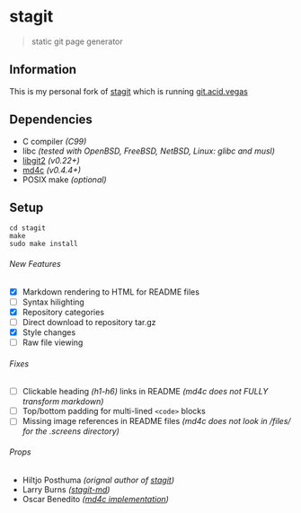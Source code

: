 # stagit
> static git page generator

## Information
This is my personal fork of [stagit](https://codemadness.org/stagit.html) which is running [git.acid.vegas](https://git.acid.vegas/)

## Dependencies
- C compiler *(C99)*
- libc *(tested with OpenBSD, FreeBSD, NetBSD, Linux: glibc and musl)*
- [libgit2](https://github.com/libgit2/libgit2) *(v0.22+)*
- [md4c](https://github.com/mity/md4c) *(v0.4.4+)* 
- POSIX make *(optional)*

## Setup
```shell
cd stagit
make
sudo make install
```

###### New Features
- [X] Markdown rendering to HTML for README files
- [ ] Syntax hilighting
- [X] Repository categories
- [ ] Direct download to repository tar.gz
- [X] Style changes
- [ ] Raw file viewing

###### Fixes
- [ ] Clickable heading *(h1-h6)* links in README *(md4c does not FULLY transform markdown)*
- [ ] Top/bottom padding for multi-lined `<code>` blocks 
- [ ] Missing image references in README files *(md4c does not look in /files/ for the .screens directory)*

###### Props
- Hiltjo Posthuma *(orignal author of [stagit](https://codemadness.org/git/stagit/))*
- Larry Burns *([stagit-md](https://github.com/lmburns/stagit-md))*
- Oscar Benedito *([md4c implementation](https://oscarbenedito.com/blog/2020/08/adding-about-pages-to-stagit/))*